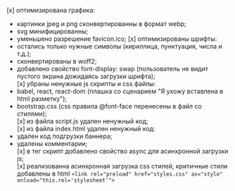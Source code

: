 [x] оптимизирована графика: 
  - картинки jpeg и png сконвертированны в формат webp;  
  - svg минифицированны;  
  - уменьшено разрешение favicon.ico;
[x] оптимизированы шрифты:  
  - остались только нужные символы (кириллица, пунктуация, числа и т.д.);  
  - сконвертированы в woff2;  
  - добавлено свойство font-display: swap (пользователь не видит пустого экрана дожидаясь загрузки шрифта);  
[x] убраны ненужные js скрипты и css файлы:  
  - babel, react, react-dom (плашка со сценарием "Я ухожу вставлена в html разметку");  
  - bootstrap.css (css правила @font-face перенесены в файл со стилями);  
[x] из файла script.js удален ненужный код;  
[x] из файла index.html удален ненужный код:  
  - удален код подгрузки баннера;  
  - удалены комментарии;  
[x] в тег скрипт добавлено свойство async для асинхронной загрузки js;  
[x] реализованна асинхронная загрузка css стилей, критичные стили добавлены в html
  `<link rel="preload" href="styles.css" as="style" onload="this.rel='stylesheet'">`
